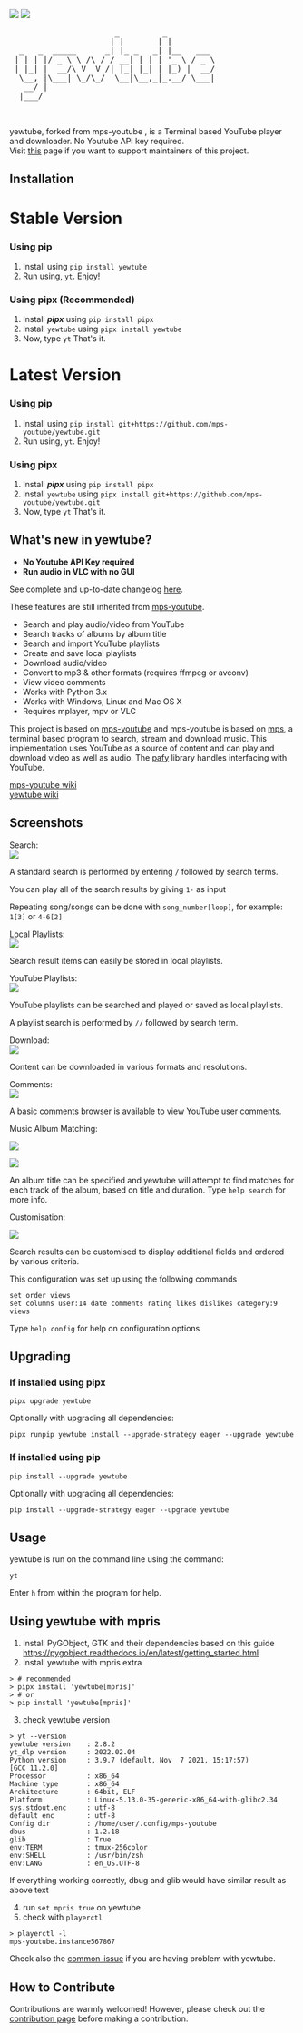 
![](https://img.shields.io/pypi/v/yewtube.svg)  ![](https://img.shields.io/pypi/wheel/yewtube.svg)

<pre>
                      _         _          
                     | |       | |         
  _   _  _____      _| |_ _   _| |__   ___ 
 | | | |/ _ \ \ /\ / / __| | | | '_ \ / _ \
 | |_| |  __/\ V  V /| |_| |_| | |_) |  __/
  \__, |\___| \_/\_/  \__|\__,_|_.__/ \___|
   __/ |                                   
  |___/


</pre>

yewtube, forked from mps-youtube , is a Terminal based YouTube player and downloader. No Youtube API key required. <br>
Visit [this](./COLLABORATORS.md) page if you want to support maintainers of this project.

Installation
-----------
# Stable Version

### Using pip
1. Install using `pip install yewtube`
2. Run using, `yt`. Enjoy! 

### Using pipx (Recommended)
1.  Install **_pipx_** using `pip install pipx`
2.  Install `yewtube` using `pipx install yewtube`
3.  Now, type `yt` That's it.

# Latest Version

### Using pip
1. Install using `pip install git+https://github.com/mps-youtube/yewtube.git`
2. Run using, `yt`. Enjoy! 

### Using pipx
1.  Install **_pipx_** using `pip install pipx`
2.  Install `yewtube` using `pipx install git+https://github.com/mps-youtube/yewtube.git`
3.  Now, type `yt` That's it.

What's new in yewtube?
----------------------
-   **No Youtube API Key required**
-   **Run audio in VLC with no GUI**

See complete and up-to-date changelog [here](https://github.com/mps-youtube/yewtube/blob/master/CHANGELOG.md).

These features are still inherited from [mps-youtube](https://github.com/mps-youtube/mps-youtube).
-   Search and play audio/video from YouTube
-   Search tracks of albums by album title
-   Search and import YouTube playlists
-   Create and save local playlists
-   Download audio/video
-   Convert to mp3 & other formats (requires ffmpeg or avconv)
-   View video comments
-   Works with Python 3.x
-   Works with Windows, Linux and Mac OS X
-   Requires mplayer, mpv or VLC

This project is based on [mps-youtube](https://github.com/mps-youtube/mps-youtube) and mps-youtube is based on [mps](https://web.archive.org/web/20180429034221/https://github.com/np1/mps), a terminal based program to search, stream and download music. This
implementation uses YouTube as a source of content and can play and
download video as well as audio. The [pafy](https://github.com/mps-youtube/pafy)  library handles interfacing with YouTube.

[mps-youtube wiki](https://github.com/mps-youtube/mps-youtube/wiki/Troubleshooting) <br>
[yewtube wiki](https://github.com/mps-youtube/yewtube/wiki/FAQ)

Screenshots
-----------

Search:<br>
![](http://mps-youtube.github.io/yewtube/std-search.png)

A standard search is performed by entering `/` followed by search terms.

You can play all of the search results by giving `1-` as input

Repeating song/songs can be done with `song_number[loop]`, for example:
`1[3]` or `4-6[2]`

Local Playlists:<br>
![](http://mps-youtube.github.io/yewtube/local-playlist.png)

Search result items can easily be stored in local playlists.

YouTube Playlists:<br>
![](http://mps-youtube.github.io/yewtube/playlist-search.png)

YouTube playlists can be searched and played or saved as local
playlists.

A playlist search is performed by `//` followed by search term.

Download:<br>
![](http://mps-youtube.github.io/yewtube/download.png)

Content can be downloaded in various formats and resolutions.

Comments:<br>
![](http://mps-youtube.github.io/yewtube/comments.png)

A basic comments browser is available to view YouTube user comments.

Music Album Matching:<br>

![](http://mps-youtube.github.io/yewtube/album-1.png)

![](http://mps-youtube.github.io/yewtube/album-2.png)

An album title can be specified and yewtube will attempt to find
matches for each track of the album, based on title and duration. Type
`help search` for more info.

Customisation:<br>

![](http://mps-youtube.github.io/yewtube/customisation2.png)

Search results can be customised to display additional fields and
ordered by various criteria.

This configuration was set up using the following commands
```
set order views
set columns user:14 date comments rating likes dislikes category:9 views
```

Type `help config` for help on configuration options

Upgrading
---------

### If installed using pipx

`pipx upgrade yewtube`

Optionally with upgrading all dependencies:

`pipx runpip yewtube install --upgrade-strategy eager --upgrade yewtube`

### If installed using pip

`pip install --upgrade yewtube`

Optionally with upgrading all dependencies:

`pip install --upgrade-strategy eager --upgrade yewtube`

Usage
-----

yewtube is run on the command line using the command:

   `yt`

Enter `h` from within the program for help.


Using yewtube with mpris
------------------------

1. Install PyGObject, GTK and their dependencies based on this guide https://pygobject.readthedocs.io/en/latest/getting_started.html
2. Install yewtube with mpris extra

```shell
> # recommended
> pipx install 'yewtube[mpris]'
> # or
> pip install 'yewtube[mpris]'
```

3. check yewtube version

```shell
> yt --version
yewtube version    : 2.8.2
yt_dlp version     : 2022.02.04
Python version     : 3.9.7 (default, Nov  7 2021, 15:17:57)
[GCC 11.2.0]
Processor          : x86_64
Machine type       : x86_64
Architecture       : 64bit, ELF
Platform           : Linux-5.13.0-35-generic-x86_64-with-glibc2.34
sys.stdout.enc     : utf-8
default enc        : utf-8
Config dir         : /home/user/.config/mps-youtube
dbus               : 1.2.18
glib               : True
env:TERM           : tmux-256color
env:SHELL          : /usr/bin/zsh
env:LANG           : en_US.UTF-8
```

If everything working correctly, dbug and glib would have similar result as above text

4. run `set mpris true` on yewtube
5. check with `playerctl`

```shell
> playerctl -l
mps-youtube.instance567867
```

Check also the [common-issue](https://github.com/mps-youtube/yewtube/wiki/Common-issues) if you are having problem with yewtube.

How to Contribute
-----------------

Contributions are warmly welcomed! However, please check out the [contribution page](https://github.com/mps-youtube/yewtube/blob/master/CONTRIBUTING.md) before making a contribution.

